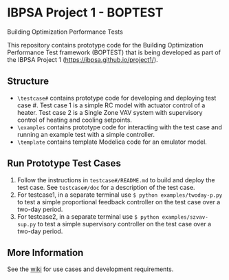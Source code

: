 # IBPSA Project 1 - BOPTEST
Building Optimization Performance Tests

This repository contains prototype code for the Building Optimization Performance Test framework (BOPTEST)
that is being developed as part of the IBPSA Project 1 (https://ibpsa.github.io/project1/).

## Structure
- ``\testcase#`` contains prototype code for developing and deploying test case #.  Test case 1 is a simple RC model with actuator control of a heater.  Test case 2 is a Single Zone VAV system with supervisory control of heating and cooling setpoints.
- ``\examples`` contains prototype code for interacting with the test case and running an example test with a simple controller.
- ``\template`` contains template Modelica code for an emulator model.

## Run Prototype Test Cases
1) Follow the instructions in ``testcase#/README.md`` to build and deploy the test case.  See ``testcase#/doc`` for a description of the test case.
2) For testcase1, in a separate terminal use ``$ python examples/twoday-p.py`` to test a simple proportional feedback controller on the test case over a two-day period.
2) For testcase2, in a separate terminal use ``$ python examples/szvav-sup.py`` to test a simple supervisory controller on the test case over a two-day period.

## More Information
See the [wiki](https://github.com/ibpsa/project1-boptest/wiki) for use cases and development requirements.
